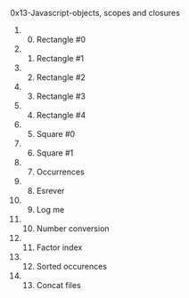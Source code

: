 0x13-Javascript-objects, scopes and closures

1. 0. Rectangle #0
2. 1. Rectangle #1
3. 2. Rectangle #2
4. 3. Rectangle #3
5. 4. Rectangle #4
6. 5. Square #0
7. 6. Square #1
8. 7. Occurrences
9. 8. Esrever
10. 9. Log me
11. 10. Number conversion
12. 11. Factor index
13. 12. Sorted occurences
14. 13. Concat files
